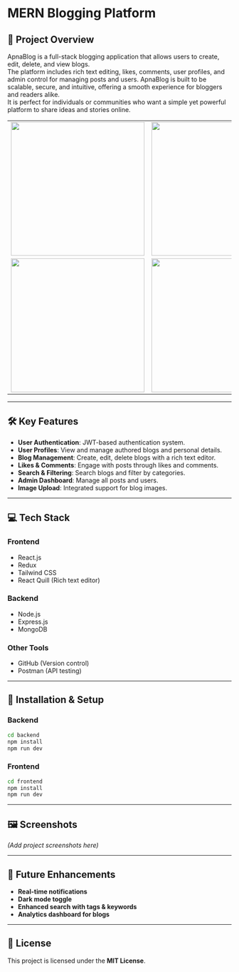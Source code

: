 # **MERN Blogging Platform**

## 📄 Project Overview
ApnaBlog is a full-stack blogging application that allows users to create, edit, delete, and view blogs.  
The platform includes rich text editing, likes, comments, user profiles, and admin control for managing posts and users.
ApnaBlog is built to be scalable, secure, and intuitive, offering a smooth experience for bloggers and readers alike.  
It is perfect for individuals or communities who want a simple yet powerful platform to share ideas and stories online.  

<table>
  <tr>
    <td><img src="https://github.com/user-attachments/assets/82d088d3-db22-4c52-af11-8eeb85604e9b" width="300"></td>
    <td><img src="https://github.com/user-attachments/assets/3ab9cd86-a8d4-43f6-895c-d01ba28d63af" width="300"></td>
  </tr>
  <tr>
    <td><img src="https://github.com/user-attachments/assets/f109ff82-95dd-47ac-85bc-b06377563372" width="300"></td>
    <td><img src="https://github.com/user-attachments/assets/d58582b5-6181-456c-acd3-0c9f3dc1c887" width="300"></td>
  </tr>
</table>




---


## **🛠 Key Features**

- **User Authentication**: JWT-based authentication system.  
- **User Profiles**: View and manage authored blogs and personal details.  
- **Blog Management**: Create, edit, delete blogs with a rich text editor.  
- **Likes & Comments**: Engage with posts through likes and comments.  
- **Search & Filtering**: Search blogs and filter by categories.  
- **Admin Dashboard**: Manage all posts and users.  
- **Image Upload**: Integrated support for blog images.

---

## **💻 Tech Stack**

### **Frontend**
- React.js  
- Redux  
- Tailwind CSS  
- React Quill (Rich text editor)  

### **Backend**
- Node.js  
- Express.js  
- MongoDB  

### **Other Tools**
- GitHub (Version control)  
- Postman (API testing)  

---

## **🚀 Installation & Setup**

### **Backend**
```bash
cd backend
npm install
npm run dev
```

### **Frontend**
```bash
cd frontend
npm install
npm run dev
```


---

## 🖼 Screenshots
*(Add project screenshots here)*

---

## 📌 Future Enhancements
- **Real-time notifications**  
- **Dark mode toggle**  
- **Enhanced search with tags & keywords**  
- **Analytics dashboard for blogs**

---

## 📜 License
This project is licensed under the **MIT License**.
